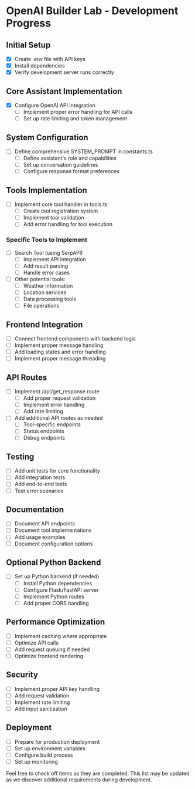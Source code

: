 # OpenAI Builder Lab - Development Progress

## Initial Setup
- [x] Create .env file with API keys
- [x] Install dependencies
- [x] Verify development server runs correctly

## Core Assistant Implementation
- [x] Configure OpenAI API Integration
  - [ ] Implement proper error handling for API calls
  - [ ] Set up rate limiting and token management

## System Configuration
- [ ] Define comprehensive SYSTEM_PROMPT in constants.ts
  - [ ] Define assistant's role and capabilities
  - [ ] Set up conversation guidelines
  - [ ] Configure response format preferences

## Tools Implementation
- [ ] Implement core tool handler in tools.ts
  - [ ] Create tool registration system
  - [ ] Implement tool validation
  - [ ] Add error handling for tool execution

### Specific Tools to Implement
- [ ] Search Tool (using SerpAPI)
  - [ ] Implement API integration
  - [ ] Add result parsing
  - [ ] Handle error cases
- [ ] Other potential tools:
  - [ ] Weather information
  - [ ] Location services
  - [ ] Data processing tools
  - [ ] File operations

## Frontend Integration
- [ ] Connect frontend components with backend logic
- [ ] Implement proper message handling
- [ ] Add loading states and error handling
- [ ] Implement proper message threading

## API Routes
- [ ] Implement /api/get_response route
  - [ ] Add proper request validation
  - [ ] Implement error handling
  - [ ] Add rate limiting
- [ ] Add additional API routes as needed
  - [ ] Tool-specific endpoints
  - [ ] Status endpoints
  - [ ] Debug endpoints

## Testing
- [ ] Add unit tests for core functionality
- [ ] Add integration tests
- [ ] Add end-to-end tests
- [ ] Test error scenarios

## Documentation
- [ ] Document API endpoints
- [ ] Document tool implementations
- [ ] Add usage examples
- [ ] Document configuration options

## Optional Python Backend
- [ ] Set up Python backend (if needed)
  - [ ] Install Python dependencies
  - [ ] Configure Flask/FastAPI server
  - [ ] Implement Python routes
  - [ ] Add proper CORS handling

## Performance Optimization
- [ ] Implement caching where appropriate
- [ ] Optimize API calls
- [ ] Add request queuing if needed
- [ ] Optimize frontend rendering

## Security
- [ ] Implement proper API key handling
- [ ] Add request validation
- [ ] Implement rate limiting
- [ ] Add input sanitization

## Deployment
- [ ] Prepare for production deployment
- [ ] Set up environment variables
- [ ] Configure build process
- [ ] Set up monitoring

Feel free to check off items as they are completed. This list may be updated as we discover additional requirements during development. 